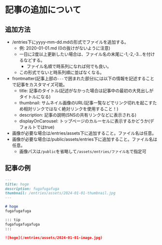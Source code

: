 # 記事の追加について

## 追加方法
- /entries下にyyyy-mm-dd.mdの形式でファイルを追加する。
  - 例: 2020-01-01.md (0の抜けがないように注意)
  - 一日に2度以上更新したい場合は、ファイル名の末尾に-1,-2,-3...を付けるなどする。
    - ファイル名順で時系列になれば何でも良い。
  - この形式でないと時系列順に並ばなくなる。
- frontmatter(記事上部の`---`で囲まれた部分)には以下の情報を記述することで記事をカスタマイズ可能。
  - title: 記事のタイトル(記述がなかった場合は記事中の最初の大見出しがタイトルになる)
  - thumbnail: サムネイル画像のURL(記事一覧などでリンク切れを起こすため相対リンクではなく絶対リンクを使用すること！)
  - description: 記事の説明(SNSの共有リンクなどに表示される)
  - displayOnCarousel: トップページのカルーセルに表示するかどうか(デフォルトではtrue)
- 画像が必要な場合は/entries/assets下に追加すること。ファイル名は任意。
- 画像が必要な場合は/public/assets/entries下に追加すること。ファイル名は任意。
  - 画像パスは`/public`を省略して`/assets/entries/ファイル名`で指定可

## 記事の例
```markdown
---
title: hoge
description: fugafugafuga
thumbnail: /entries/assets/2024-01-01-thumbnail.jpg
---

# hoge
fugafugafuga

::: tip
fugafugafugafuga
:::

![hoge](/entries/assets/2024-01-01-image.jpg)
```